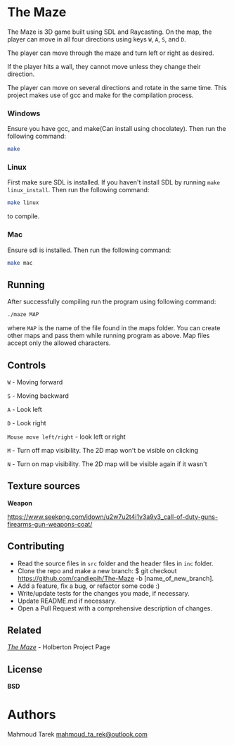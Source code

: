 # The Maze

The Maze is 3D game built using SDL and Raycasting. On the map, the player can move in all four directions using keys ```W```, ```A```, ```S```, and ```D```. 

The player can move through the maze and turn left or right as desired.

If the player hits a wall, they cannot move unless they change their direction.

The player can move on several directions and rotate in the same time.
This project makes use of gcc and make for the compilation process.

### Windows
Ensure you have gcc, and make(Can install using chocolatey). Then run the following command:

```bash 
make
```
### Linux
First make sure SDL is installed. If you haven't install SDL by running ``` make linux_install ```. Then run the following command:

```bash
make linux 
```
to compile.

### Mac
Ensure sdl is installed. Then run the following command:

```bash
make mac
```
## Running
After successfully compiling run the program using following command:

```bash
./maze MAP
```

where ```MAP``` is the name of the file found in the maps folder. You can create other maps and pass them while running program as above. Map files accept only the allowed characters.

## Controls

```W``` - Moving forward

```S``` - Moving backward

```A``` - Look left

```D``` - Look right

```Mouse move left/right``` - look left or right

```M``` - Turn off map visibility. The 2D map won't be visible on clicking

```N``` - Turn on map visibility. The 2D map will be visible again if it wasn't


## Texture sources

**Weapon**

https://www.seekpng.com/idown/u2w7u2t4i1y3a9y3_call-of-duty-guns-firearms-gun-weapons-coat/

## Contributing

- Read the source files in ```src``` folder and the header files in ```inc``` folder.
- Clone the repo and make a new branch: $ git checkout https://github.com/candiepih/The-Maze -b [name_of_new_branch].
- Add a feature, fix a bug, or refactor some code :)
- Write/update tests for the changes you made, if necessary.
- Update README.md if necessary.
- Open a Pull Request with a comprehensive description of changes.

## Related

*[The Maze](https://alx-intranet.hbtn.io/concepts/133)* - Holberton Project Page

## License
**BSD**


# Authors

Mahmoud Tarek <mahmoud_ta_rek@outlook.com>

